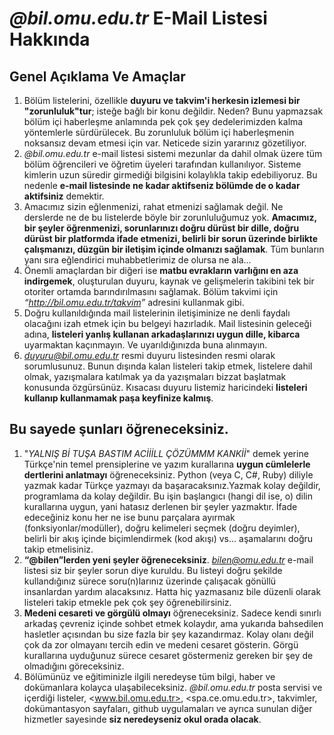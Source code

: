 *@bil.omu.edu.tr* E-Mail Listesi Hakkında
================= 
Genel Açıklama Ve Amaçlar
----------------

1. Bölüm listelerini, özellikle **duyuru ve takvim'i herkesin izlemesi bir "zorunluluk"tur**; isteğe bağlı bir konu değildir. Neden? Bunu yapmazsak bölüm içi haberleşme anlamında pek çok şey dedelerimizden kalma yöntemlerle sürdürülecek.  Bu zorunluluk bölüm içi haberleşmenin noksansız devam etmesi için var. Neticede sizin yararınız gözetiliyor.  
2. *@bil.omu.edu.tr* e-mail listesi sistemi mezunlar da dahil olmak üzere tüm bölüm öğrencileri ve öğretim üyeleri tarafından kullanılıyor. Sisteme kimlerin uzun süredir girmediği bilgisini kolaylıkla takip edebiliyoruz. Bu nedenle **e-mail listesinde ne kadar aktifseniz bölümde de o kadar aktifsiniz** demektir.  
3. Amacımız sizin eğlenmenizi, rahat etmenizi sağlamak değil. Ne derslerde ne de bu listelerde böyle bir zorunluluğumuz yok. **Amacımız, bir şeyler öğrenmenizi, sorunlarınızı doğru dürüst bir dille, doğru dürüst bir platformda ifade etmenizi, belirli bir sorun üzerinde birlikte çalışmanızı, düzgün bir iletişim içinde olmanızı sağlamak**. Tüm bunların yanı sıra eğlendirici muhabbetlerimiz de olursa ne ala...  
4. Önemli amaçlardan bir diğeri ise **matbu evrakların varlığını en aza indirgemek**, oluşturulan duyuru, kaynak ve gelişmelerin takibini tek bir otoriter ortamda barındırılmasını sağlamak. Bölüm takvimi için *“<http://bil.omu.edu.tr/takvim>”* adresini kullanmak gibi.  
5. Doğru kullanıldığında mail listelerinin iletişiminize ne denli faydalı olacağını izah etmek için bu belgeyi hazırladık. Mail listesinin geleceği adına, **listeleri yanlış kullanan arkadaşlarınızı uygun dille, kibarca** uyarmaktan kaçınmayın. Ve uyarıldığınızda buna alınmayın.  
6. *duyuru@bil.omu.edu.tr* resmi duyuru listesinden resmi olarak sorumlusunuz. Bunun dışında kalan listeleri takip etmek, listelere dahil olmak, yazışmalara katılmak ya da yazışmaları bizzat başlatmak konusunda özgürsünüz. Kısacası duyuru listemiz haricindeki **listeleri kullanıp kullanmamak paşa keyfinize kalmış**.  

Bu sayede şunları öğreneceksiniz.
--------------------------

1. "*YALNIŞ Bİ TUŞA BASTIM ACİİİLL ÇÖZÜMMM KANKİİ*" demek yerine Türkçe'nin temel prensiplerine ve yazım kurallarına **uygun cümlelerle dertlerini anlatmayı** öğreneceksiniz. Python (veya C, C#, Ruby) diliyle yazmak kadar Türkçe yazmayı da başaracaksınız.Yazmak kolay değildir, programlama da kolay değildir. Bu işin başlangıcı (hangi dil ise, o) dilin kurallarına uygun, yani hatasız derlenen bir şeyler yazmaktır. İfade edeceğiniz konu her ne ise bunu parçalara ayırmak (fonksiyonlar/modüller), doğru kelimeleri seçmek (doğru deyimler), belirli bir akış içinde biçimlendirmek (kod akışı) vs... aşamalarını doğru takip etmelisiniz.  
2. **“@bilen”lerden yeni şeyler öğreneceksiniz**. *bilen@omu.edu.tr* e-mail listesi siz bir şeyler sorun diye kuruldu. Bu listeyi doğru şekilde kullandığınız sürece soru(n)larınız üzerinde çalışacak gönüllü insanlardan yardım alacaksınız. Hatta hiç yazmasanız bile düzenli olarak listeleri takip etmekle pek çok şey öğrenebilirsiniz.  
3. **Medeni cesareti ve görgülü olmayı** öğreneceksiniz. Sadece kendi sınırlı arkadaş çevreniz içinde sohbet etmek kolaydır, ama yukarıda bahsedilen hasletler açısından bu size fazla bir şey kazandırmaz. Kolay olanı değil çok da zor olmayanı tercih edin ve medeni cesaret gösterin. Görgü kurallarına uyduğunuz sürece cesaret göstermeniz gereken bir şey de olmadığını göreceksiniz.  
4. Bölümünüz ve eğitiminizle ilgili neredeyse tüm bilgi, haber ve dokümanlara kolayca ulaşabileceksiniz. *@bil.omu.edu.tr* posta servisi ve içerdiği listeler, <www.bil.omu.edu.tr>, <spa.ce.omu.edu.tr>, takvimler, dokümantasyon sayfaları, github uygulamaları ve ayrıca sunulan diğer hizmetler sayesinde **siz neredeyseniz okul orada olacak**.  
 
